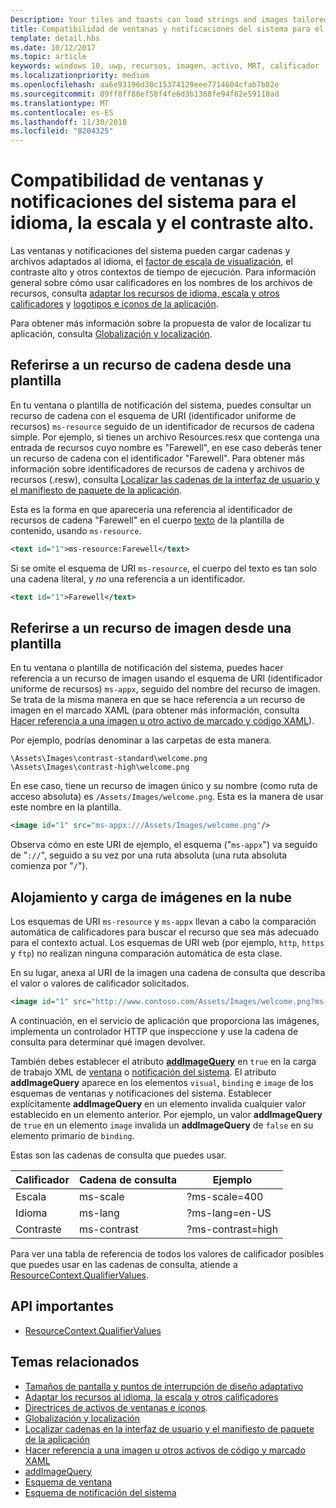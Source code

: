 ```yaml
---
Description: Your tiles and toasts can load strings and images tailored for display language, display scale factor, high contrast, and other runtime contexts.
title: Compatibilidad de ventanas y notificaciones del sistema para el idioma, la escala y el contraste alto.
template: detail.hbs
ms.date: 10/12/2017
ms.topic: article
keywords: windows 10, uwp, recursos, imagen, activo, MRT, calificador
ms.localizationpriority: medium
ms.openlocfilehash: aa6e93196d30c15374129eee7714604cfab7b82e
ms.sourcegitcommit: 89ff8ff88ef58f4fe6d3b1368fe94f62e59118ad
ms.translationtype: MT
ms.contentlocale: es-ES
ms.lasthandoff: 11/30/2018
ms.locfileid: "8204325"
---
```

# <a name="tile-and-toast-notification-support-for-language-scale-and-high-contrast"></a>Compatibilidad de ventanas y notificaciones del sistema para el idioma, la escala y el contraste alto.

Las ventanas y notificaciones del sistema pueden cargar cadenas y archivos adaptados al idioma, el [factor de escala de visualización](../../layout/screen-sizes-and-breakpoints-for-responsive-design.md), el contraste alto y otros contextos de tiempo de ejecución. Para información general sobre cómo usar calificadores en los nombres de los archivos de recursos, consulta [adaptar los recursos de idioma, escala y otros calificadores](../../../app-resources/tailor-resources-lang-scale-contrast.md) y [logotipos e iconos de la aplicación](/windows/uwp/design/style/app-icons-and-logos).

Para obtener más información sobre la propuesta de valor de localizar tu aplicación, consulta [Globalización y localización](../../globalizing/globalizing-portal.md).

## <a name="refer-to-a-string-resource-from-a-template"></a>Referirse a un recurso de cadena desde una plantilla

En tu ventana o plantilla de notificación del sistema, puedes consultar un recurso de cadena con el esquema de URI (identificador uniforme de recursos) `ms-resource` seguido de un identificador de recursos de cadena simple. Por ejemplo, si tienes un archivo Resources.resx que contenga una entrada de recursos cuyo nombre es "Farewell", en ese caso deberás tener un recurso de cadena con el identificador "Farewell". Para obtener más información sobre identificadores de recursos de cadena y archivos de recursos (.resw), consulta [Localizar las cadenas de la interfaz de usuario y el manifiesto de paquete de la aplicación](../../../app-resources/localize-strings-ui-manifest.md).

Esta es la forma en que aparecería una referencia al identificador de recursos de cadena "Farewell" en el cuerpo [texto](/uwp/schemas/tiles/tilesschema/element-text?branch=live) de la plantilla de contenido, usando `ms-resource`.

```xml
<text id="1">ms-resource:Farewell</text>
```

Si se omite el esquema de URI `ms-resource`, el cuerpo del texto es tan solo una cadena literal, y *no* una referencia a un identificador.

```xml
<text id="1">Farewell</text>
```

## <a name="refer-to-an-image-resource-from-a-template"></a>Referirse a un recurso de imagen desde una plantilla

En tu ventana o plantilla de notificación del sistema, puedes hacer referencia a un recurso de imagen usando el esquema de URI (identificador uniforme de recursos) `ms-appx`, seguido del nombre del recurso de imagen. Se trata de la misma manera en que se hace referencia a un recurso de imagen en el marcado XAML (para obtener más información, consulta [Hacer referencia a una imagen u otro activo de marcado y código XAML](../../../app-resources/images-tailored-for-scale-theme-contrast.md#reference-an-image-or-other-asset-from-xaml-markup-and-code)).

Por ejemplo, podrías denominar a las carpetas de esta manera.

```
\Assets\Images\contrast-standard\welcome.png
\Assets\Images\contrast-high\welcome.png
```

En ese caso, tiene un recurso de imagen único y su nombre (como ruta de acceso absoluta) es `/Assets/Images/welcome.png`. Esta es la manera de usar este nombre en la plantilla.

```xml
<image id="1" src="ms-appx:///Assets/Images/welcome.png"/>
```

Observa cómo en este URI de ejemplo, el esquema ("`ms-appx`") va seguido de "`://`", seguido a su vez por una ruta absoluta (una ruta absoluta comienza por "`/`").

## <a name="hosting-and-loading-images-in-the-cloud"></a>Alojamiento y carga de imágenes en la nube

Los esquemas de URI `ms-resource` y `ms-appx` llevan a cabo la comparación automática de calificadores para buscar el recurso que sea más adecuado para el contexto actual. Los esquemas de URI web (por ejemplo, `http`, `https` y `ftp`) no realizan ninguna comparación automática de esta clase.

En su lugar, anexa al URI de la imagen una cadena de consulta que describa el valor o valores de calificador solicitados.

```xml
<image id="1" src="http://www.contoso.com/Assets/Images/welcome.png?ms-lang=en-US"/>
```

A continuación, en el servicio de aplicación que proporciona las imágenes, implementa un controlador HTTP que inspeccione y use la cadena de consulta para determinar qué imagen devolver.

También debes establecer el atributo [**addImageQuery**](/uwp/schemas/tiles/tilesschema/element-visual?branch=live) en `true` en la carga de trabajo XML de [ventana](/uwp/schemas/tiles/tilesschema/schema-root?branch=live) o [notificación del sistema](/uwp/schemas/tiles/toastschema/schema-root?branch=live). El atributo **addImageQuery** aparece en los elementos `visual`, `binding` e `image` de los esquemas de ventanas y notificaciones del sistema. Establecer explícitamente **addImageQuery** en un elemento invalida cualquier valor establecido en un elemento anterior. Por ejemplo, un valor **addImageQuery** de `true` en un elemento `image` invalida un **addImageQuery** de `false` en su elemento primario de `binding`.

Estas son las cadenas de consulta que puedes usar.

| Calificador | Cadena de consulta | Ejemplo |
| --------- | ------------ | ------- |
| Escala | ms-scale | ?ms-scale=400 |
| Idioma | ms-lang | ?ms-lang=en-US |
| Contraste | ms-contrast | ?ms-contrast=high |

Para ver una tabla de referencia de todos los valores de calificador posibles que puedes usar en las cadenas de consulta, atiende a [ResourceContext.QualifierValues](/uwp/api/windows.applicationmodel.resources.core.resourcecontext.QualifierValues).

## <a name="important-apis"></a>API importantes

* [ResourceContext.QualifierValues](/uwp/api/windows.applicationmodel.resources.core.resourcecontext.QualifierValues)

## <a name="related-topics"></a>Temas relacionados

* [Tamaños de pantalla y puntos de interrupción de diseño adaptativo](../../layout/screen-sizes-and-breakpoints-for-responsive-design.md)
* [Adaptar los recursos al idioma, la escala y otros calificadores](../../../app-resources/tailor-resources-lang-scale-contrast.md)
* [Directrices de activos de ventanas e iconos](app-assets.md).
* [Globalización y localización](../../globalizing/globalizing-portal.md)
* [Localizar cadenas en la interfaz de usuario y el manifiesto de paquete de la aplicación](../../../app-resources/localize-strings-ui-manifest.md)
* [Hacer referencia a una imagen u otros activos de código y marcado XAML](../../../app-resources/images-tailored-for-scale-theme-contrast.md)
* [addImageQuery](/uwp/schemas/tiles/tilesschema/element-visual?branch=live)
* [Esquema de ventana](/uwp/schemas/tiles/tilesschema/schema-root?branch=live)
* [Esquema de notificación del sistema](/uwp/schemas/tiles/toastschema/schema-root?branch=live)
